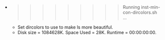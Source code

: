 * >>>>>>>>> Running inst-min-con-dircolors.sh ...
  * Set dircolors to use  to make ls more beautiful.
  * Disk size = 1084628K. Space Used = 28K. Runtime = 00:00:00:00.
